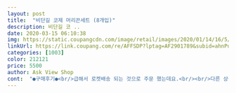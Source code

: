 ```yaml
---
layout: post 
title:  "비단길 코제 머리끈세트 (8개입)" 
description: 비단길 코 ..
date: 2020-03-15 06:10:38 
img: https://static.coupangcdn.com/image/retail/images/2020/01/14/16/5/6283e8d1-b08c-4cc5-81d7-2112fe0b37b5.jpg 
linkUrl: https://link.coupang.com/re/AFFSDP?lptag=AF2901789&subid=ahnPublicAsk&pageKey=1182738448&itemId=2163033852&vendorItemId=70161209341&traceid=V0-113-e3bb68e89239c150 
categories: [1003] 
color: 212121 
price: 5500 
author: Ask View Shop 
cont:  "●구매후기●<br/>급해서 로켓배송 되는 것으로 주문 했는데요.<br/><br/>다른 상품평들 처럼 저도 연약한.<br/>.<br/>(?) 녀석이 있었네요.<br/><br/>디자인은 하나하나 예쁘고 색상도 흔치 않아 보이는 색이여서 만족합니다.<br/><br/>뜯어서 바로 하나하나 손목에 끼워보았는데요.<br/><br/>뜯었으니 쓸께요.<br/> 다른건 아직 멀쩡하니까요^^<br/>매듭 부분이 반쯤 떨어져 있네요<br/>묶어서 사용하려고 안 버렸어요.<br/><br/>반품하고 싶은데 다른 하나를 먼저 사용한 후에<br/>발견해서 그냥 버리고 쓸랍니다.<br/>.<br/><br/>역한 기름냄새가 않나서 좋고 가격대비 수량과 종류가 괜찮아서 실증나지 않고 무난해요!<br/>예뻐요<br/>진주 여러 개 박혀있는 거 하나가<br/>튼튼하게 만들어 주세용<br/>하나가 뚝! 아니 똑! 하고 바로 끊어져버림 ... <br/>ㅎㅎㅎ<br/>" 
---
```

